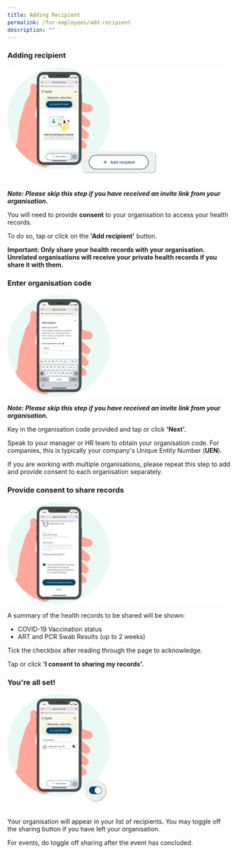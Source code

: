 ```yaml
---
title: Adding Recipient
permalink: /for-employees/add-recipient
description: ""
---
```

### **Adding recipient**
![](/images/Add%20recipient.svg)
***Note: Please skip this step if you have received an invite link from your organisation.***

You will need to provide **consent** to your organisation to access your health records.

To do so, tap or click on the **'Add recipient'** button.

**Important:
Only share your health records with your organisation. Unrelated organisations will receive your private health records if you share it with them.**


### **Enter organisation code**
![](/images/Enter%20code.svg)

***Note: Please skip this step if you have received an invite link from your organisation.***

Key in the organisation code provided and tap or click **'Next'.** 

Speak to your manager or HR team to obtain your organisation code. For companies, this is typically your company's Unique Entity Number (**UEN**).

If you are working with multiple organisations, please repeat this step to add and provide consent to each organisation separately.

### **Provide consent to share records**
![](/images/Consent.svg)

A summary of the health records to be shared will be shown:
* COVID-19 Vaccination status 
* ART and PCR Swab Results (up to 2 weeks)

Tick the checkbox after reading through the page to acknowledge.

Tap or click  **'I consent to sharing my records'.**



### **You're all set!**
![](/images/Toggle%20on.svg)

Your organisation will appear in your list of recipients. You may toggle off the sharing button if you have left your organisation. 

For events, do toggle off sharing after the event has concluded.